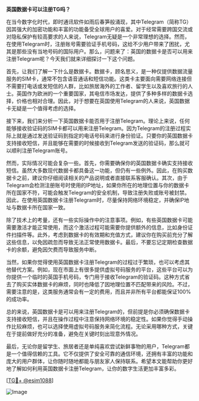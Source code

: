 **英国数据卡可以注册TG吗？**

在当今数字化时代，即时通讯软件如雨后春笋般涌现，其中Telegram（简称TG）因其强大的加密功能和丰富的功能备受全球用户的喜爱。对于经常需要跨国交流或对隐私保护有较高要求的人来说，Telegram无疑是一个非常理想的选择。然而，在使用Telegram时，注册账号需要验证手机号码，这给不少用户带来了困扰，尤其是那些没有当地号码的国际用户。那么，问题来了：英国的数据卡是否可以用来注册Telegram呢？今天我们就来详细探讨一下这个问题。

首先，让我们了解一下什么是数据卡。数据卡，顾名思义，是一种仅提供数据流量服务的SIM卡，通常不包含语音通话和短信功能。这类卡主要面向需要网络连接但不需要打电话或发短信的人群，比如旅居海外的工作者、留学生以及喜欢旅行的人士。英国作为欧洲的一个重要国家，其电信市场发达，提供了多种多样的数据卡选择，价格也相对合理。因此，对于想要在英国使用Telegram的人来说，英国数据卡无疑是一个值得考虑的选择。

接下来，我们来分析一下英国数据卡能否用于注册Telegram。理论上来说，任何能够接收验证码的SIM卡都可以用来注册Telegram。因为Telegram的注册过程实际上就是通过发送验证码到指定的电话号码来进行身份验证。只要你的英国数据卡支持接收短信，并且能够在需要的时候接收到Telegram发送的验证码，那么就可以顺利注册Telegram账号。

然而，实际情况可能会复杂一些。首先，你需要确保你的英国数据卡确实支持接收短信。虽然大多数现代数据卡都具备这一功能，但仍有一些例外。因此，在购买数据卡之前，建议你仔细阅读相关的产品说明或者直接联系客服确认。其次，由于Telegram会检测注册账号时使用的IP地址，如果你所在的地理位置与你的数据卡所在国家不符，可能会触发Telegram的安全机制，导致注册失败或账号被封禁。因此，在使用英国数据卡注册Telegram时，尽量保持网络环境稳定，并确保IP地址与数据卡所在国家一致。

除了技术上的考量，还有一些实际操作中的注意事项。例如，有些英国数据卡可能需要激活才能正常使用，而这个激活过程可能需要你提供额外的信息，比如身份证件扫描件等。此外，考虑到数据卡的有效期和充值方式，建议你在购买前充分了解这些信息，以免因疏忽而导致无法正常使用数据卡。最后，不要忘记定期检查数据卡的余额，避免因欠费而导致服务中断。

当然，如果你觉得使用英国数据卡注册Telegram的过程过于繁琐，也可以考虑其他替代方案。例如，现在市面上有很多提供虚拟号码服务的平台，这些平台可以为你提供一个临时的英国手机号码，专门用于接收Telegram的验证码。这种方式省去了购买实体数据卡的麻烦，同时也降低了因地理位置不匹配带来的风险。不过，需要注意的是，这类服务通常会有一定的费用，而且并非所有平台都能保证100%的成功率。

总的来说，英国数据卡是可以用来注册Telegram的，但前提是你必须确保数据卡支持接收短信，并且在操作过程中注意保持网络环境的稳定性。如果你觉得手动操作比较麻烦，也可以选择使用虚拟号码服务来简化流程。无论采用哪种方式，关键在于提前做好充分的准备，避免在关键时刻出现意外情况。

最后，无论你是留学生、旅居者还是单纯喜欢尝试新鲜事物的用户，Telegram都是一个值得信赖的工具。它不仅提供了安全可靠的通信环境，还拥有丰富的功能和庞大的用户群体，让你随时随地都能与朋友家人保持联系。希望本文能帮助你更好地了解如何利用英国数据卡注册Telegram，让你的数字生活更加丰富多彩。

[[TG💪+ @esim1088](https://t.me/s/esim1088)]

![Image](https://i.postimg.cc/4NQfJmqS/Snipaste-2025-05-13-00-14-12.png)